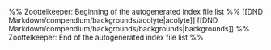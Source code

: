 %% Zoottelkeeper: Beginning of the autogenerated index file list  %%
 [[DND Markdown/compendium/backgrounds/acolyte|acolyte]]
 [[DND Markdown/compendium/backgrounds/backgrounds|backgrounds]]
%% Zoottelkeeper: End of the autogenerated index file list  %%
